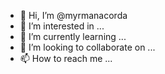 - 👋 Hi, I’m @myrmanacorda
- 👀 I’m interested in ...
- 🌱 I’m currently learning ...
- 💞️ I’m looking to collaborate on ...
- 📫 How to reach me ...

<!---
myrmanacorda/myrmanacorda is a ✨ special ✨ repository because its `README.md` (this file) appears on your GitHub profile.
You can click the Preview link to take a look at your changes.
--->
